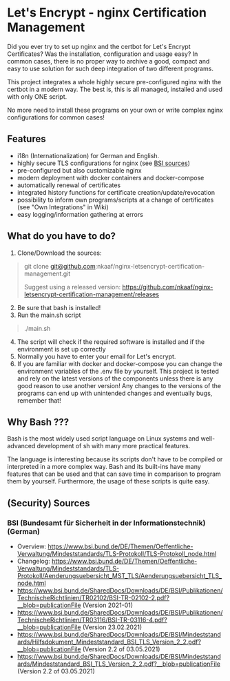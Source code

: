 # Let's Encrypt - nginx Certification Management

Did you ever try to set up nginx and the certbot for Let's Encrypt Certificates? Was the installation, configuration and
usage easy? In common cases, there is no proper way to archive a good, compact and easy to use solution for such deep
integration of two different programs.

This project integrates a whole highly secure pre-configured nginx with the certbot in a modern way. The best is, this
is all managed, installed and used with only ONE script.

No more need to install these programs on your own or write complex nginx configurations for common cases!

## Features

- i18n (Internationalization) for German and English.
- highly secure TLS configurations for nginx (see [BSI sources](#security-sources))
- pre-configured but also customizable nginx
- modern deployment with docker containers and docker-compose
- automatically renewal of certificates
- integrated history functions for certificate creation/update/revocation
- possibility to inform own programs/scripts at a change of certificates (see "Own Integrations" in Wiki)
- easy logging/information gathering at errors

## What do you have to do?

1. Clone/Download the sources:

> git clone git@github.com:nkaaf/nginx-letsencrypt-certification-management.git
>
> Suggest using a released version: https://github.com/nkaaf/nginx-letsencrypt-certification-management/releases

2. Be sure that bash is installed!
3. Run the main.sh script

> ./main.sh

4. The script will check if the required software is installed and if the environment is set up correctly
5. Normally you have to enter your email for Let's encrypt.
6. If you are familiar with docker and docker-compose you can change the environment variables of the .env file by
   yourself. This project is tested and rely on the latest versions of the components unless there is any good reason to
   use another version! Any changes to the versions of the programs can end up with unintended changes and eventually
   bugs, remember that!

## Why Bash ???

Bash is the most widely used script language on Linux systems and well-advanced development of sh with many more
practical features.

The language is interesting because its scripts don't have to be compiled or interpreted in a more complex way. Bash
and its built-ins have many features that can be used and that can save time in comparison to program them by yourself.
Furthermore, the usage of these scripts is quite easy.

## (Security) Sources

### BSI (Bundesamt für Sicherheit in der Informationstechnik) (German)

* Overview: https://www.bsi.bund.de/DE/Themen/Oeffentliche-Verwaltung/Mindeststandards/TLS-Protokoll/TLS-Protokoll_node.html
* Changelog: https://www.bsi.bund.de/DE/Themen/Oeffentliche-Verwaltung/Mindeststandards/TLS-Protokoll/Aenderungsuebersicht_MST_TLS/Aenderungsuebersicht_TLS_node.html
* https://www.bsi.bund.de/SharedDocs/Downloads/DE/BSI/Publikationen/TechnischeRichtlinien/TR02102/BSI-TR-02102-2.pdf?__blob=publicationFile (Version 2021-01)
* https://www.bsi.bund.de/SharedDocs/Downloads/DE/BSI/Publikationen/TechnischeRichtlinien/TR03116/BSI-TR-03116-4.pdf?__blob=publicationFile (Version 23.02.2021)
* https://www.bsi.bund.de/SharedDocs/Downloads/DE/BSI/Mindeststandards/Hilfsdokument_Mindeststandard_BSI_TLS_Version_2_2.pdf?__blob=publicationFile (Version 2.2 of 03.05.2021)
* https://www.bsi.bund.de/SharedDocs/Downloads/DE/BSI/Mindeststandards/Mindeststandard_BSI_TLS_Version_2_2.pdf?__blob=publicationFile (Version 2.2 of 03.05.2021)